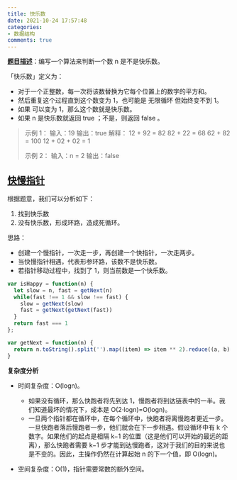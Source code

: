 ```yaml
---
title: 快乐数
date: 2021-10-24 17:57:48
categories:
- 数据结构
comments: true
---
```


[**题目描述**](https://leetcode-cn.com/problems/happy-number/)：编写一个算法来判断一个数 n 是不是快乐数。

<!-- more -->

「快乐数」定义为：

- 对于一个正整数，每一次将该数替换为它每个位置上的数字的平方和。
- 然后重复这个过程直到这个数变为 1，也可能是 无限循环 但始终变不到 1。
- 如果 可以变为  1，那么这个数就是快乐数。
- 如果 n 是快乐数就返回 true ；不是，则返回 false 。

> 示例 1：
> 输入：19
> 输出：true
> 解释：
> 12 + 92 = 82
> 82 + 22 = 68
> 62 + 82 = 100
> 12 + 02 + 02 = 1
>
> 示例 2：
> 输入：n = 2
> 输出：false



## [快慢指针](https://leetcode-cn.com/problems/happy-number/solution/ha-xi-biao-kuai-man-zhi-zhen-kuai-le-shu-ghj4/)

根据题意，我们可以分析如下：

1. 找到快乐数
2. 没有快乐数，形成环路，造成死循环。

思路：

- 创建一个慢指针，一次走一步，再创建一个快指针，一次走两步。
- 当快慢指针相遇，代表形参环路，该数不是快乐数。
- 若指针移动过程中，找到了 1，则当前数是一个快乐数。

```js
var isHappy = function(n) {
  let slow = n, fast = getNext(n)
  while(fast !== 1 && slow !== fast) {
    slow = getNext(slow)
    fast = getNext(getNext(fast))
  }
  return fast === 1
};

var getNext = function(n) {
  return n.toString().split('').map((item) => item ** 2).reduce((a, b) => a + b)
}
```

**复杂度分析**

- 时间复杂度：O(logn)。
  - 如果没有循环，那么快跑者将先到达 1，慢跑者将到达链表中的一半。我们知道最坏的情况下，成本是 O(2⋅logn)=O(logn)。
  - 一旦两个指针都在循环中，在每个循环中，快跑者将离慢跑者更近一步。一旦快跑者落后慢跑者一步，他们就会在下一步相遇。假设循环中有 k 个数字。如果他们的起点是相隔 k−1 的位置（这是他们可以开始的最远的距离），那么快跑者需要 k−1 步才能到达慢跑者，这对于我们的目的来说也是不变的。因此，主操作仍然在计算起始 n 的下一个值，即 O(logn)。

- 空间复杂度：O(1)，指针需要常数的额外空间。

